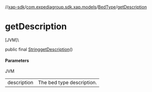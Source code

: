 //[xap-sdk](../../../index.md)/[com.expediagroup.sdk.xap.models](../index.md)/[BedType](index.md)/[getDescription](get-description.md)

# getDescription

[JVM]\

public final [String](https://docs.oracle.com/javase/8/docs/api/java/lang/String.html)[getDescription](get-description.md)()

#### Parameters

JVM

| | |
|---|---|
| description | The bed type description. |
